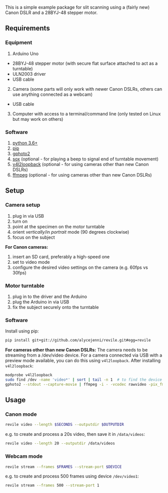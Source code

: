This is a simple example package for slit scanning using a (fairly new) Canon DSLR and a 28BYJ-48 stepper motor.

## Requirements

### Equipment
1. Arduino Uno
  - 28BYJ-48 stepper motor (with secure flat surface attached to act as a turntable)
  - ULN2003 driver
  - USB cable
2. Camera (some parts will only work with newer Canon DSLRs, others can use anything connected as a webcam)
  - USB cable
3. Computer with access to a terminal/command line (only tested on Linux but may work on others)

### Software
1. [python 3.6+](https://www.python.org)
2. [pip](https://pypi.org/project/pip)
3. [gphoto2](https://github.com/gphoto/gphoto2)
4. [sox](http://sox.sourceforge.net) (optional - for playing a beep to signal end of turntable movement)
5. [v4l2loopback](https://github.com/umlaeute/v4l2loopback) (optional - for using cameras other than new Canon DSLRs)
6. [ffmpeg](https://ffmpeg.org) (optional - for using cameras other than new Canon DSLRs)


## Setup

### Camera setup
1. plug in via USB
2. turn on
3. point at the specimen on the motor turntable
4. orient _vertically_/in _portrait_ mode (90 degrees clockwise)
5. focus on the subject

**For Canon cameras:**
1. insert an SD card, preferably a high-speed one
2. set to video mode
3. configure the desired video settings on the camera (e.g. 60fps vs 30fps)

### Motor turntable
1. plug in to the driver and the Arduino
2. plug the Arduino in via USB
3. fix the subject securely onto the turntable

### Software
Install using pip:

```sh
pip install git+git://github.com/alycejenni/revile.git#egg=revile
```

**For cameras other than new Canon DSLRs:**
The camera needs to be streaming from a /dev/video device. For a camera connected via USB with a preview mode available, you can do this using `v4l2loopback`. After installing `v4l2loopback`:
```sh
modprobe v4l2loopback
sudo find /dev -name 'video*' | sort | tail -n 1  # to find the device
gphoto2 --stdout --capture-movie | ffmpeg -i - -vcodec rawvideo -pix_fmt yuv420p -threads 8 -r 60 -f v4l2 /dev/video[DEVICE NUMBER HERE]
```

## Usage

### Canon mode
```sh
revile video --length $SECONDS --outputdir $OUTPUTDIR
```

e.g. to create and process a 20s video, then save it in `/data/videos`:
```sh
revile video --length 20 --outputdir /data/videos
```

### Webcam mode
```sh
revile stream --frames $FRAMES --stream-port $DEVICE
```

e.g. to create and process 500 frames using device `/dev/video1`:
```sh
revile stream --frames 500 --stream-port 1
```
